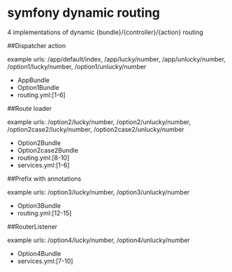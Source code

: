 symfony dynamic routing
===========

4 implementations of dynamic {bundle}/{controller}/{action} routing

##Dispatcher action

example urls: /app/default/index, /app/lucky/number, /app/unlucky/number, /option1/lucky/number, /option1/unlucky/number

* AppBundle
* Option1Bundle
* routing.yml:[1-6]

##Route loader

example urls: /option2/lucky/number, /option2/unlucky/number, /option2case2/lucky/number, /option2case2/unlucky/number

 * Option2Bundle
 * Option2case2Bundle
 * routing.yml:[8-10]
 * services.yml:[1-6]
 
##Prefix with annotations

example urls: /option3/lucky/number, /option3/unlucky/number

 * Option3Bundle
 * routing.yml:[12-15]
 
##RouterListener

example urls: /option4/lucky/number, /option4/unlucky/number

 * Option4Bundle
 * services.yml:[7-10]
 
